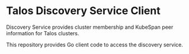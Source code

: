 # Talos Discovery Service Client

Discovery Service provides cluster membership and KubeSpan peer information for Talos clusters.

This repository provides Go client code to access the discovery service.
